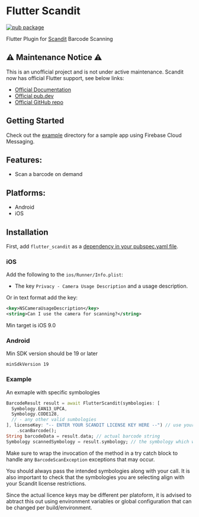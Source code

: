 # Flutter Scandit

[![pub package](https://img.shields.io/pub/v/flutter_scandit.svg)](https://pub.dev/packages/flutter_scandit) 

Flutter Plugin for [Scandit](https://www.scandit.com/) Barcode Scanning


## :warning: Maintenance Notice :warning:

This is an unofficial project and is not under active maintenance. Scandit now has official Flutter support, see below links:
- [Official Documentation](https://docs.scandit.com/data-capture-sdk/flutter/)
- [Official pub.dev](https://pub.dev/publishers/scandit.com/packages)
- [Official GitHub repo](https://github.com/Scandit/datacapture-flutter-samples)

## Getting Started

Check out the [example](https://github.com/PalotaCompany/flutter_scandit/tree/master/example) directory for a sample app using Firebase Cloud Messaging.

## Features:

* Scan a barcode on demand


## Platforms:
- Android
- iOS

## Installation

First, add `flutter_scandit` as a [dependency in your pubspec.yaml file](https://flutter.io/using-packages/).

### iOS

Add the following to the `ios/Runner/Info.plist`:

* The key `Privacy - Camera Usage Description` and a usage description.

Or in text format add the key:

```xml
<key>NSCameraUsageDescription</key>
<string>Can I use the camera for scanning?</string>
```
Min target is iOS 9.0


### Android

Min SDK version should be 19 or later

```
minSdkVersion 19
```

### Example

An exmaple with specific symbologies
```dart
BarcodeResult result = await FlutterScandit(symbologies: [
  Symbology.EAN13_UPCA,
  Symbology.CODE128,
  // - any other valid sumbologies
], licenseKey: "-- ENTER YOUR SCANDIT LICENSE KEY HERE --") // use your scandit key here
    .scanBarcode();
String barcodeData = result.data; // actual barcode string
Symbology scannedSymbology = result.symbology; // the symbology which was scanned
```

Make sure to wrap the invocation of the method in a try catch block to handle any `BarcodeScanException` exceptions that may occur.

You should always pass the intended symbologies along with your call. It is also important to check that the symbologies you are selecting align with your Scandit license restrictions.

Since the actual licence keys may be different per platoform, it is advised to abtract this out using environment variables or global configuration that can be changed per build/environment.
